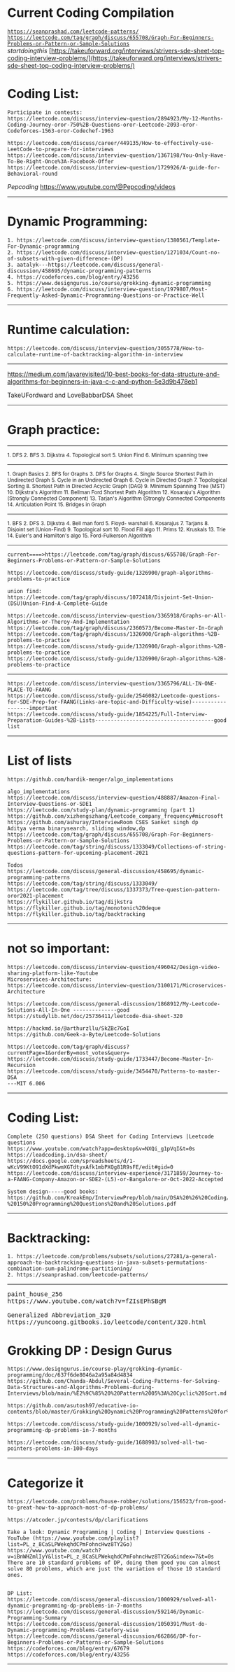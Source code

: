 # Current Coding Compilation
[`https://seanprashad.com/leetcode-patterns/`](https://seanprashad.com/leetcode-patterns/)  
[`https://leetcode.com/tag/graph/discuss/655708/Graph-For-Beginners-Problems-or-Pattern-or-Sample-Solutions`](https://leetcode.com/tag/graph/discuss/655708/Graph-For-Beginners-Problems-or-Pattern-or-Sample-Solutions)  
$start doing this$ [https://takeuforward.org/interviews/strivers-sde-sheet-top-coding-interview-problems/](https://takeuforward.org/interviews/strivers-sde-sheet-top-coding-interview-problems/) 

# Coding List:
```
Participate in contests:
https://leetcode.com/discuss/interview-question/2894923/My-12-Months-Coding-Journey-oror-750%2B-Questions-oror-Leetcode-2093-oror-Codeforces-1563-oror-Codechef-1963

https://leetcode.com/discuss/career/449135/How-to-effectively-use-LeetCode-to-prepare-for-interviews
https://leetcode.com/discuss/interview-question/1367198/You-Only-Have-To-Be-Right-Once%3A-Facebook-Offer
https://leetcode.com/discuss/interview-question/1729926/A-guide-for-Behavioral-round
```
$Pepcoding$ https://www.youtube.com/@Pepcoding/videos

<hr class="dashed">

# Dynamic Programming:
```
1. https://leetcode.com/discuss/interview-question/1380561/Template-For-Dynamic-programming
2. https://leetcode.com/discuss/interview-question/1271034/Count-no-of-subsets-with-given-difference-(DP)
3. aatalyk---https://leetcode.com/discuss/general-discussion/458695/dynamic-programming-patterns
4. https://codeforces.com/blog/entry/43256
5. https://www.designgurus.io/course/grokking-dynamic-programming
6. https://leetcode.com/discuss/interview-question/1979807/Most-Frequently-Asked-Dynamic-Programming-Questions-or-Practice-Well
```
<hr class="dashed">

# Runtime calculation:
```
https://leetcode.com/discuss/interview-question/3055778/How-to-calculate-runtime-of-backtracking-algorithm-in-interview
```
<hr class="dashed">

https://medium.com/javarevisited/10-best-books-for-data-structure-and-algorithms-for-beginners-in-java-c-c-and-python-5e3d9b478eb1

TakeUFordward and LoveBabbarDSA Sheet

<hr class="dashed">

# Graph practice:  
<hr class="dotted">
<sub>
1. DFS
2. BFS
3. Dijkstra
4. Topological sort
5. Union Find
6. Minimum spanning tree
</sub>

<hr class="dotted">

<sub>
1. Graph Basics
2. BFS for Graphs
3. DFS for Graphs
4. Single Source Shortest Path in Undirected Graph
5. Cycle in an Undirected Graph
6. Cycle in Directed Graph
7. Topological Sorting
8. Shortest Path in Directed Acyclic Graph (DAG)
9. Minimum Spanning Tree (MST)
10. Dijkstra's Algorithm
11. Bellman Ford Shortest Path Algorithm
12. Kosaraju's Algorithm (Strongly Connected Component)
13. Tarjan's Algorithm (Strongly Connected Components
14. Articulation Point 
15. Bridges in Graph
</sub>

<hr class="dotted">

<sub>
1. BFS
2. DFS
3. Dijkstra
4. Bell man ford
5. Floyd- warshall
6. Kosarajus
7. Tarjans
8. Disjoint set (Union-Find)
9. Topological sort
10. Flood Fill algo
11. Prims
12. Kruskals
13. Trie
14. Euler's and Hamilton's algo
15. Ford-Fulkerson Algorithm
</sub>

<hr class="dotted">

```
current====>https://leetcode.com/tag/graph/discuss/655708/Graph-For-Beginners-Problems-or-Pattern-or-Sample-Solutions

https://leetcode.com/discuss/study-guide/1326900/graph-algorithms-problems-to-practice

union find:
https://leetcode.com/tag/graph/discuss/1072418/Disjoint-Set-Union-(DSU)Union-Find-A-Complete-Guide

https://leetcode.com/discuss/interview-question/3365918/Graphs-or-All-Algorithms-or-Theroy-And-Implementation
https://leetcode.com/tag/graph/discuss/2360573/Become-Master-In-Graph
https://leetcode.com/tag/graph/discuss/1326900/Graph-algorithms-%2B-problems-to-practice
https://leetcode.com/discuss/study-guide/1326900/Graph-algorithms-%2B-problems-to-practice
https://leetcode.com/discuss/study-guide/1326900/Graph-algorithms-%2B-problems-to-practice
```
<hr class="dashed">

```
https://leetcode.com/discuss/interview-question/3365796/ALL-IN-ONE-PLACE-TO-FAANG
https://leetcode.com/discuss/study-guide/2546082/Leetcode-questions-for-SDE-Prep-for-FAANG(Links-are-topic-and-Difficulty-wise)------------------important
https://leetcode.com/discuss/study-guide/1854225/Full-Interview-Preparation-Guides-%2B-Lists--------------------------------------good list

```

<hr class="dashed">

# List of lists
```
https://github.com/hardik-menger/algo_implementations

algo_implementations
https://leetcode.com/discuss/interview-question/488887/Amazon-Final-Interview-Questions-or-SDE1
https://leetcode.com/study-plan/dynamic-programming (part 1)
https://github.com/xizhengszhang/Leetcode_company_frequency#microsoft
https://github.com/ashuray/InterviewRoom CSES Sanket singh dp
Aditya verma binarysearch, sliding window,dp
https://leetcode.com/tag/graph/discuss/655708/Graph-For-Beginners-Problems-or-Pattern-or-Sample-Solutions
https://leetcode.com/tag/string/discuss/1333049/Collections-of-string-questions-pattern-for-upcoming-placement-2021

Todos
https://leetcode.com/discuss/general-discussion/458695/dynamic-programming-patterns
https://leetcode.com/tag/string/discuss/1333049/
https://leetcode.com/tag/tree/discuss/1337373/Tree-question-pattern-oror2021-placement
https://flykiller.github.io/tag/dijkstra
https://flykiller.github.io/tag/monotonic%20deque
https://flykiller.github.io/tag/backtracking
```

<hr class="dashed">

# not so important:
```
https://leetcode.com/discuss/interview-question/496042/Design-video-sharing-platform-like-Youtube
Microservices-Architecture:
https://leetcode.com/discuss/interview-question/3100171/Microservices-Architecture

https://leetcode.com/discuss/general-discussion/1868912/My-Leetcode-Solutions-All-In-One --------------good
https://studylib.net/doc/25736411/leetcode-dsa-sheet-320

https://hackmd.io/@arthurzllu/SkZBc7GoI
https://github.com/Geek-a-Byte/Leetcode-Solutions

https://leetcode.com/tag/graph/discuss?currentPage=1&orderBy=most_votes&query=
https://leetcode.com/discuss/study-guide/1733447/Become-Master-In-Recursion
https://leetcode.com/discuss/study-guide/3454470/Patterns-to-master-DSA
---MIT 6.006 
```

<hr class="dashed">

# Coding List:
```
Complete (250 questions) DSA Sheet for Coding Interviews |Leetcode questions
https://www.youtube.com/watch?app=desktop&v=NXQi_g1pVqI&t=0s
https://leadcoding.in/dsa-sheet/
https://docs.google.com/spreadsheets/d/1-wKcV99KtO91dXdPkwmXGTdtyxAfk1mbPXQg81R9sFE/edit#gid=0
https://leetcode.com/discuss/interview-experience/3171859/Journey-to-a-FAANG-Company-Amazon-or-SDE2-(L5)-or-Bangalore-or-Oct-2022-Accepted

System design-----good books:
https://github.com/KreakEmp/InterviewPrep/blob/main/DSA%20%26%20Coding/Cracking%20the%20Coding%2C%204%20Edition%20-%20150%20Programming%20Questions%20and%20Solutions.pdf
```
<hr class="dashed">

# Backtracking:
```
1. https://leetcode.com/problems/subsets/solutions/27281/a-general-approach-to-backtracking-questions-in-java-subsets-permutations-combination-sum-palindrome-partitioning/
2. https://seanprashad.com/leetcode-patterns/
```
<hr class="dashed">

<pre>
paint_house_256  
https://www.youtube.com/watch?v=fZIsEPhSBgM

Generalized Abbreviation_320  
https://yuncoong.gitbooks.io/leetcode/content/320.html
</pre>


# Grokking DP : Design Gurus
```
https://www.designgurus.io/course-play/grokking-dynamic-programming/doc/637f6de8046a2a95a84d4834
https://github.com/Chanda-Abdul/Several-Coding-Patterns-for-Solving-Data-Structures-and-Algorithms-Problems-during-Interviews/blob/main/%E2%9C%85%20%20Pattern%2005%3A%20Cyclic%20Sort.md

https://github.com/asutosh97/educative-io-contents/blob/master/Grokking%20Dynamic%20Programming%20Patterns%20for%20Coding%20Interviews.md

https://leetcode.com/discuss/study-guide/1000929/solved-all-dynamic-programming-dp-problems-in-7-months

https://leetcode.com/discuss/study-guide/1688903/solved-all-two-pointers-problems-in-100-days
```

<hr class="dashed">


# Categorize it

```
https://leetcode.com/problems/house-robber/solutions/156523/from-good-to-great-how-to-approach-most-of-dp-problems/

https://atcoder.jp/contests/dp/clarifications

Take a look: Dynamic Programming | Coding | Interview Questions - YouTube (https://www.youtube.com/playlist?list=PL_z_8CaSLPWekqhdCPmFohncHwz8TY2Go)
https://www.youtube.com/watch?v=iBnWHZmlIyY&list=PL_z_8CaSLPWekqhdCPmFohncHwz8TY2Go&index=7&t=0s
There are 10 standard problems of DP, doing them good you can almost solve 80 problems, which are just the variation of those 10 standard ones.


DP List:
https://leetcode.com/discuss/general-discussion/1000929/solved-all-dynamic-programming-dp-problems-in-7-months
https://leetcode.com/discuss/general-discussion/592146/Dynamic-Programming-Summary
https://leetcode.com/discuss/general-discussion/1050391/Must-do-Dynamic-programming-Problems-Catefory-wise
https://leetcode.com/discuss/general-discussion/662866/DP-for-Beginners-Problems-or-Patterns-or-Sample-Solutions
https://codeforces.com/blog/entry/67679
https://codeforces.com/blog/entry/43256
```

<hr class="dashed">


